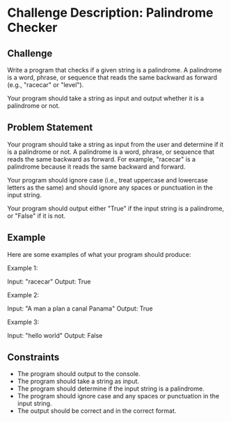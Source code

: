 # Challenge Description: Palindrome Checker

## Challenge

Write a program that checks if a given string is a palindrome. A palindrome is a word, phrase, or sequence that reads the same backward as forward (e.g., "racecar" or "level").

Your program should take a string as input and output whether it is a palindrome or not.

## Problem Statement

Your program should take a string as input from the user and determine if it is a palindrome or not. A palindrome is a word, phrase, or sequence that reads the same backward as forward. For example, "racecar" is a palindrome because it reads the same backward and forward.

Your program should ignore case (i.e., treat uppercase and lowercase letters as the same) and should ignore any spaces or punctuation in the input string.

Your program should output either "True" if the input string is a palindrome, or "False" if it is not.

## Example

Here are some examples of what your program should produce:

Example 1:

Input: "racecar"
Output: True

Example 2:

Input: "A man a plan a canal Panama"
Output: True

Example 3:

Input: "hello world"
Output: False

## Constraints

+ The program should output to the console.
+ The program should take a string as input.
+ The program should determine if the input string is a palindrome.
+ The program should ignore case and any spaces or punctuation in the input string.
+ The output should be correct and in the correct format.